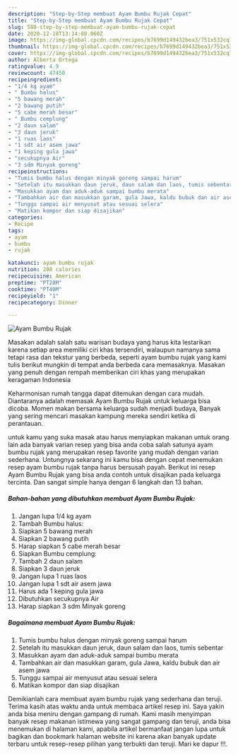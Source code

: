 ```yaml
---
description: "Step-by-Step membuat Ayam Bumbu Rujak Cepat"
title: "Step-by-Step membuat Ayam Bumbu Rujak Cepat"
slug: 580-step-by-step-membuat-ayam-bumbu-rujak-cepat
date: 2020-12-18T13:14:08.060Z
image: https://img-global.cpcdn.com/recipes/b7699d149432bea3/751x532cq70/ayam-bumbu-rujak-foto-resep-utama.jpg
thumbnail: https://img-global.cpcdn.com/recipes/b7699d149432bea3/751x532cq70/ayam-bumbu-rujak-foto-resep-utama.jpg
cover: https://img-global.cpcdn.com/recipes/b7699d149432bea3/751x532cq70/ayam-bumbu-rujak-foto-resep-utama.jpg
author: Alberta Ortega
ratingvalue: 4.9
reviewcount: 47450
recipeingredient:
- "1/4 kg ayam"
- " Bumbu halus"
- "5 bawang merah"
- "2 bawang putih"
- "5 cabe merah besar"
- " Bumbu cemplung"
- "2 daun salam"
- "3 daun jeruk"
- "1 ruas laos"
- "1 sdt air asem jawa"
- "1 keping gula jawa"
- "secukupnya Air"
- "3 sdm Minyak goreng"
recipeinstructions:
- "Tumis bumbu halus dengan minyak goreng sampai harum"
- "Setelah itu masukkan daun jeruk, daun salam dan laos, tumis sebentar"
- "Masukkan ayam dan aduk-aduk sampai bumbu merata"
- "Tambahkan air dan masukkan garam, gula Jawa, kaldu bubuk dan air asem jawa"
- "Tunggu sampai air menyusut atau sesuai selera"
- "Matikan kompor dan siap disajikan"
categories:
- Recipe
tags:
- ayam
- bumbu
- rujak

katakunci: ayam bumbu rujak 
nutrition: 208 calories
recipecuisine: American
preptime: "PT28M"
cooktime: "PT40M"
recipeyield: "1"
recipecategory: Dinner

---
```



![Ayam Bumbu Rujak](https://img-global.cpcdn.com/recipes/b7699d149432bea3/751x532cq70/ayam-bumbu-rujak-foto-resep-utama.jpg)

Masakan adalah salah satu warisan budaya yang harus kita lestarikan karena setiap area memiliki ciri khas tersendiri, walaupun namanya sama tetapi rasa dan tekstur yang berbeda, seperti ayam bumbu rujak yang kami tulis berikut mungkin di tempat anda berbeda cara memasaknya. Masakan yang penuh dengan rempah memberikan ciri khas yang merupakan keragaman Indonesia

Keharmonisan rumah tangga dapat ditemukan dengan cara mudah. Diantaranya adalah memasak Ayam Bumbu Rujak untuk keluarga bisa dicoba. Momen makan bersama keluarga sudah menjadi budaya, Banyak yang sering mencari masakan kampung mereka sendiri ketika di perantauan.



untuk kamu yang suka masak atau harus menyiapkan makanan untuk orang lain ada banyak varian resep yang bisa anda coba salah satunya ayam bumbu rujak yang merupakan resep favorite yang mudah dengan varian sederhana. Untungnya sekarang ini kamu bisa dengan cepat menemukan resep ayam bumbu rujak tanpa harus bersusah payah.
Berikut ini resep Ayam Bumbu Rujak yang bisa anda contoh untuk disajikan pada keluarga tercinta. Dan sangat simple hanya dengan 6 langkah dan 13 bahan.


<!--inarticleads1-->

##### Bahan-bahan yang dibutuhkan membuat Ayam Bumbu Rujak:

1. Jangan lupa 1/4 kg ayam
1. Tambah  Bumbu halus:
1. Siapkan 5 bawang merah
1. Siapkan 2 bawang putih
1. Harap siapkan 5 cabe merah besar
1. Siapkan  Bumbu cemplung:
1. Tambah 2 daun salam
1. Siapkan 3 daun jeruk
1. Jangan lupa 1 ruas laos
1. Jangan lupa 1 sdt air asem jawa
1. Harus ada 1 keping gula jawa
1. Dibutuhkan secukupnya Air
1. Harap siapkan 3 sdm Minyak goreng




<!--inarticleads2-->

##### Bagaimana membuat  Ayam Bumbu Rujak:

1. Tumis bumbu halus dengan minyak goreng sampai harum
1. Setelah itu masukkan daun jeruk, daun salam dan laos, tumis sebentar
1. Masukkan ayam dan aduk-aduk sampai bumbu merata
1. Tambahkan air dan masukkan garam, gula Jawa, kaldu bubuk dan air asem jawa
1. Tunggu sampai air menyusut atau sesuai selera
1. Matikan kompor dan siap disajikan




Demikianlah cara membuat ayam bumbu rujak yang sederhana dan teruji. Terima kasih atas waktu anda untuk membaca artikel resep ini. Saya yakin anda bisa meniru dengan gampang di rumah. Kami masih menyimpan banyak resep makanan istimewa yang sangat gampang dan teruji, anda bisa menemukan di halaman kami, apabila artikel bermanfaat jangan lupa untuk bagikan dan bookmark halaman website ini karena akan banyak update terbaru untuk resep-resep pilihan yang terbukti dan teruji. Mari ke dapur !!!. 
